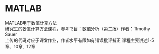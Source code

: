 # MATLAB
MATLAB用于数值计算方法  
研究生的数值计算方法课程，参考书目：数值分析（第二版）作者：TImothy Sauer  
上传的代码对应于课堂作业，作者水平有限如有错误批评指正
课程主要讲述1-5章、10章、12章
